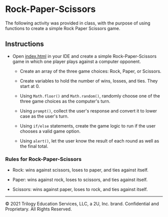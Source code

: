 # Rock-Paper-Scissors

The following activity was provided in class, with the purpose of using functions to create a simple Rock Paper Scissors game.

## Instructions

* Open [index.html](Unsolved/index.html) in your IDE and create a simple Rock-Paper-Scissors game in which one player plays against a computer opponent. 

  * Create an array of the three game choices: Rock, Paper, or Scissors.

  * Create variables to hold the number of wins, losses, and ties. They start at 0.

  * Using `Math.floor()` and `Math.random()`, randomly choose one of the three game choices as the computer's turn.

  * Using `prompt()`, collect the user's response and convert it to lower case as the user's turn.

  * Using `if/else` statements, create the game logic to run if the user chooses a valid game option. 

  * Using `alert()`, let the user know the result of each round as well as the final total.

### Rules for Rock-Paper-Scissors

* Rock: wins against scissors, loses to paper, and ties against itself.

* Paper: wins against rock, loses to scissors, and ties against itself.

* Scissors: wins against paper, loses to rock, and ties against itself.

---
© 2021 Trilogy Education Services, LLC, a 2U, Inc. brand. Confidential and Proprietary. All Rights Reserved.